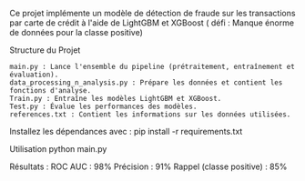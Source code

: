 Ce projet implémente un modèle de détection de fraude sur les transactions par carte de crédit à l'aide de LightGBM et XGBoost ( défi : Manque énorme de données pour la classe positive)

Structure du Projet

    main.py : Lance l'ensemble du pipeline (prétraitement, entraînement et évaluation).
    data_processing_n_analysis.py : Prépare les données et contient les fonctions d'analyse.
    Train.py : Entraîne les modèles LightGBM et XGBoost.
    Test.py : Évalue les performances des modèles.
    references.txt : Contient les informations sur les données utilisées.


Installez les dépendances avec :
pip install -r requirements.txt

Utilisation
python main.py

Résultats :
    ROC AUC : 98%
    Précision : 91%
    Rappel (classe positive) : 85%
